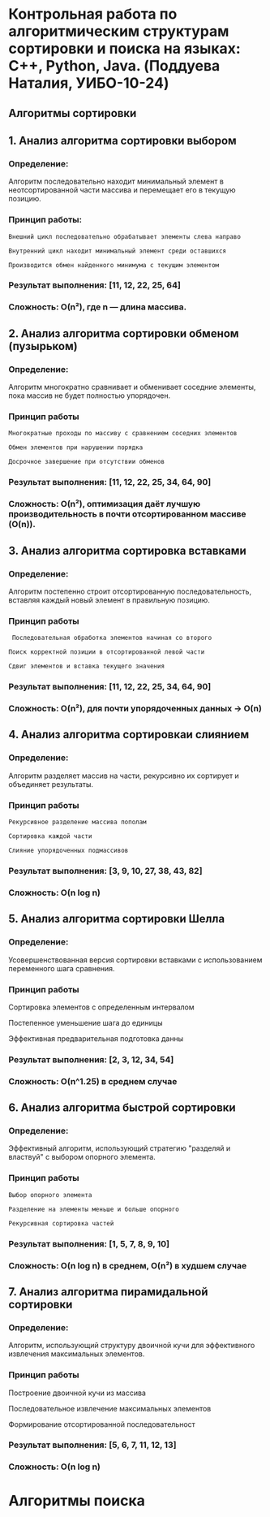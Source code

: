 # Контрольная работа по алгоритмическим структурам сортировки и поиска на языках: C++, Python, Java. (Поддуева Наталия, УИБО-10-24)
## Алгоритмы сортировки
## 1. Анализ алгоритма сортировки выбором
### Определение: 
Алгоритм последовательно находит минимальный элемент в неотсортированной части массива и перемещает его в текущую позицию.
### Принцип работы:
    Внешний цикл последовательно обрабатывает элементы слева направо

    Внутренний цикл находит минимальный элемент среди оставшихся

    Производится обмен найденного минимума с текущим элементом
### Результат выполнения: [11, 12, 22, 25, 64]
### Сложность: О(n²), где n — длина массива.

## 2. Анализ алгоритма cортировки обменом (пузырьком)
### Определение: 
Алгоритм многократно сравнивает и обменивает соседние элементы, пока массив не будет полностью упорядочен.
### Принцип работы
    Многократные проходы по массиву с сравнением соседних элементов

    Обмен элементов при нарушении порядка

    Досрочное завершение при отсутствии обменов
### Результат выполнения: [11, 12, 22, 25, 34, 64, 90]
### Сложность: О(n²), оптимизация даёт лучшую производительность в почти отсортированном массиве (O(n)).

## 3. Анализ алгоритма сортировка вставками
### Определение: 
Алгоритм постепенно строит отсортированную последовательность, вставляя каждый новый элемент в правильную позицию.
### Принцип работы
     Последовательная обработка элементов начиная со второго

    Поиск корректной позиции в отсортированной левой части

    Сдвиг элементов и вставка текущего значения 
### Результат выполнения: [11, 12, 22, 25, 34, 64, 90]
### Сложность: O(n²), для почти упорядоченных данных → O(n)

## 4. Анализ алгоритма сортировкаи слиянием
### Определение:
Алгоритм разделяет массив на части, рекурсивно их сортирует и объединяет результаты.
### Принцип работы
    Рекурсивное разделение массива пополам

    Сортировка каждой части

    Слияние упорядоченных подмассивов
### Результат выполнения: [3, 9, 10, 27, 38, 43, 82]
### Сложность: O(n log n)

## 5. Анализ алгоритма сортировки Шелла
### Определение:
Усовершенствованная версия сортировки вставками с использованием переменного шага сравнения.
### Принцип работы
Сортировка элементов с определенным интервалом

Постепенное уменьшение шага до единицы

Эффективная предварительная подготовка данны
### Результат выполнения: [2, 3, 12, 34, 54]
### Сложность: O(n^1.25) в среднем случае

## 6. Анализ алгоритма быстрой сортировки
### Определение:
Эффективный алгоритм, использующий стратегию "разделяй и властвуй" с выбором опорного элемента.
### Принцип работы
    Выбор опорного элемента

    Разделение на элементы меньше и больше опорного

    Рекурсивная сортировка частей
### Результат выполнения: [1, 5, 7, 8, 9, 10]
### Сложность: O(n log n) в среднем, O(n²) в худшем случае

## 7. Анализ алгоритма пирамидальной сортировки
### Определение:
Алгоритм, использующий структуру двоичной кучи для эффективного извлечения максимальных элементов.
### Принцип работы
Построение двоичной кучи из массива

Последовательное извлечение максимальных элементов

Формирование отсортированной последовательност
### Результат выполнения: [5, 6, 7, 11, 12, 13]
### Сложность: O(n log n)


# Алгоритмы поиска


